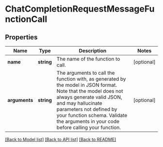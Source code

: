 # ChatCompletionRequestMessageFunctionCall

## Properties
Name | Type | Description | Notes
------------ | ------------- | ------------- | -------------
**name** | **string** | The name of the function to call. | [optional] 
**arguments** | **string** | The arguments to call the function with, as generated by the model in JSON format. Note that the model does not always generate valid JSON, and may hallucinate parameters not defined by your function schema. Validate the arguments in your code before calling your function. | [optional] 

[[Back to Model list]](../README.md#documentation-for-models) [[Back to API list]](../README.md#documentation-for-api-endpoints) [[Back to README]](../README.md)


